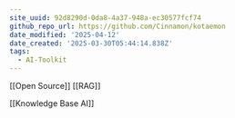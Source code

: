 ```yaml
---
site_uuid: 92d8290d-0da8-4a37-948a-ec30577fcf74
github_repo_url: https://github.com/Cinnamon/kotaemon
date_modified: '2025-04-12'
date_created: '2025-03-30T05:44:14.838Z'
tags:
  - AI-Toolkit
---
```






























































[[Open Source]] [[RAG]]

[[Knowledge Base AI]]

